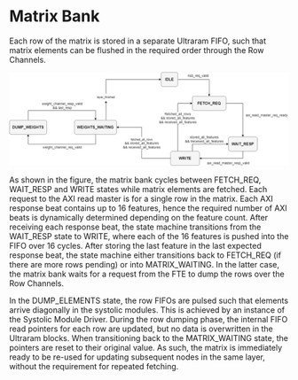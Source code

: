# Matrix Bank

Each row of the matrix is stored in a separate Ultraram FIFO, such that matrix elements can be flushed in the required order through the Row Channels.

![Matrix Bank State Machine](https://raw.githubusercontent.com/DeepWok/mase/main/machop/sphinx_docs/source/imgs/hardware/matrix_bank.png)

As shown in the figure, the matrix bank cycles between FETCH_REQ, WAIT_RESP and WRITE states while matrix elements are fetched. Each request to the AXI read master is for a single row in the matrix. Each AXI response beat contains up to 16 features, hence the required number of AXI beats is dynamically determined depending on the feature count. After receiving each response beat, the state machine transitions from the WAIT_RESP state to WRITE, where each of the 16 features is pushed into the FIFO over 16 cycles. After storing the last feature in the last expected response beat, the state machine either transitions back to FETCH_REQ (if there are more rows pending) or into MATRIX_WAITING. In the latter case, the matrix bank waits for a request from the FTE to dump the rows over the Row Channels.

In the DUMP_ELEMENTS state, the row FIFOs are pulsed such that elements arrive diagonally in the systolic modules. This is achieved by an instance of the Systolic Module Driver. During the row dumping phase, the internal FIFO read pointers for each row are updated, but no data is overwritten in the Ultraram blocks. When transitioning back to the MATRIX_WAITING state, the pointers are reset to their original value. As such, the matrix is immediately ready to be re-used for updating subsequent nodes in the same layer, without the requirement for repeated fetching.